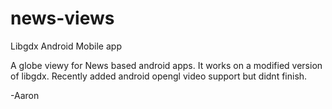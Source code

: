 # news-views
Libgdx Android Mobile app

A globe viewy for News based android apps. It works on a modified version of libgdx. Recently added android opengl video support but didnt finish. 

-Aaron

